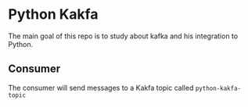 # Python Kakfa

The main goal of this repo is to study about kafka and his integration to Python.

## Consumer

The consumer will send messages to a Kakfa topic called `python-kakfa-topic`